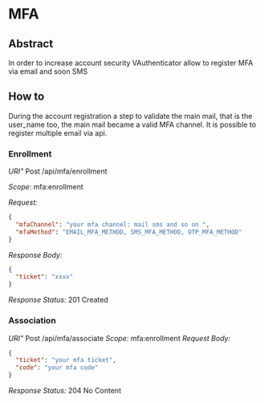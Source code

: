 # MFA


## Abstract

In order to increase account security VAuthenticator allow to register MFA via email and soon SMS

## How to

During the account registration a step to validate the main mail, that is the user_name too, the main mail became a valid MFA channel.
It is possible to register multiple email via api.

### Enrollment


*URI"* Post /api/mfa/enrollment

*Scope:* mfa:enrollment

*Request:*

```json
{
  "mfaChannel": "your mfa channel: mail sms and so on ",
  "mfaMethod": "EMAIL_MFA_METHOD, SMS_MFA_METHOD, OTP_MFA_METHOD"
}
```
*Response Body:*

```json
{
  "ticket": "xxxx"
}
```
*Response Status:* 201 Created

### Association

*URI"* Post /api/mfa/associate
*Scope:* mfa:enrollment
*Request Body:*

```json
{
  "ticket": "your mfa ticket",
  "code": "your mfa code"
}
```

*Response Status:* 204 No Content
